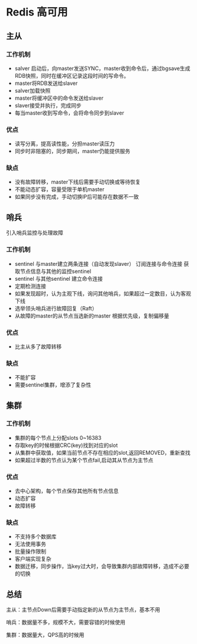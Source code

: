 # Redis 高可用

## 主从

### 工作机制

* salver 启动后，向master发送SYNC，master收到命令后，通过bgsave生成RDB快照，同时在缓冲区记录这段时间的写命令。
* master将RDB发送给slaver
* salver加载快照
* master将缓冲区中的命令发送给slaver
* slaver接受并执行，完成同步
* 每当master收到写命令，会将命令同步到slaver

### 优点

* 读写分离，提高读性能，分担master读压力
* 同步时非阻塞的，同步期间，master仍能提供服务

### 缺点

* 没有故障转移，master下线后需要手动切换或等待恢复
* 不能动态扩容，容量受限于单机master
* 如果同步没有完成，手动切换IP后可能存在数据不一致

## 哨兵

引入哨兵监控与处理故障

### 工作机制

* sentinel 与master建立两条连接（自动发现slaver） 订阅连接与命令连接 获取节点信息与其他的监控sentinel
* sentinel 与其他sentinel 建立命令连接
* 定期检测连接
* 如果发现超时，认为主观下线，询问其他哨兵，如果超过一定数目，认为客观下线
* 选举领头哨兵进行故障回复（Raft）
* 从故障的master的从节点当选新的master 根据优先级，复制偏移量

### 优点

* 比主从多了故障转移

### 缺点

* 不能扩容
* 需要sentinel集群，增添了复杂性

## 集群

### 工作机制

* 集群的每个节点上分配slots 0~16383
* 存取key的时候根据CRC(key)找到对应的slot
* 从集群中获取值，如果当前节点不存在相应的slot,返回REMOVED，重新查找
* 如果超过半数的节点认为某个节点fail,启动其从节点为主节点

### 优点

* 去中心架构，每个节点保存其他所有节点信息
* 动态扩容
* 故障转移

### 缺点

* 不支持多个数据库
* 无法使用事务
* 批量操作限制
* 客户端实现复杂
* 数据迁移，同步操作，当key过大时，会导致集群内部故障转移，造成不必要的切换

## 总结

主从：主节点Down后需要手动指定新的从节点为主节点，基本不用

哨兵：数据量不多，规模不大，需要容错的时候使用

集群：数据量大，QPS高的时候用